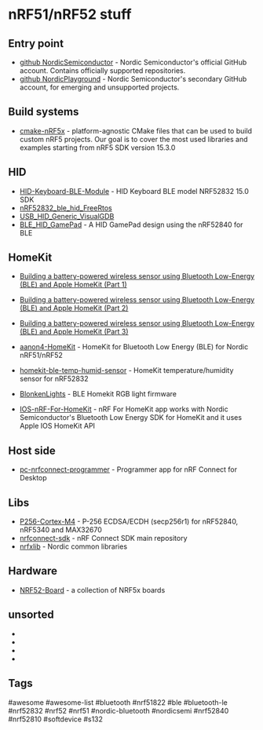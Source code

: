 # nRF51/nRF52 stuff


## Entry point

* [github NordicSemiconductor](https://github.com/NordicSemiconductor) - Nordic Semiconductor's official GitHub account. Contains officially supported repositories.
* [github NordicPlayground](https://github.com/NordicPlayground) - Nordic Semiconductor's secondary GitHub account, for emerging and unsupported projects.


## Build systems

* [cmake-nRF5x](https://github.com/Polidea/cmake-nRF5x) - platform-agnostic CMake files that can be used to build custom nRF5 projects. Our goal is to cover the most used libraries and examples starting from nRF5 SDK version 15.3.0



## HID

* [HID-Keyboard-BLE-Module](https://github.com/AnalogDragon/HID-Keyboard-BLE-Module) - HID Keyboard BLE model NRF52832 15.0 SDK
* [nRF52832_ble_hid_FreeRtos](https://github.com/githubwilliamx/nRF52832_ble_hid_FreeRtos)
* [USB_HID_Generic_VisualGDB](https://github.com/skir/HID-Generic/tree/master/USB_HID_Generic_VisualGDB)
* [BLE_HID_GamePad](https://github.com/mmoldsvor/BLE_HID_GamePad) - A HID GamePad design using the nRF52840 for BLE


## HomeKit

* [Building a battery-powered wireless sensor using Bluetooth Low-Energy (BLE) and Apple HomeKit (Part 1)](https://dgross.ca/blog/ble-homekit-sensor-pt1)
* [Building a battery-powered wireless sensor using Bluetooth Low-Energy (BLE) and Apple HomeKit (Part 2)](https://dgross.ca/blog/ble-homekit-sensor-pt2)
* [Building a battery-powered wireless sensor using Bluetooth Low-Energy (BLE) and Apple HomeKit (Part 3)](https://dgross.ca/blog/ble-homekit-sensor-pt3)

* [aanon4-HomeKit](https://github.com/aanon4/HomeKit) - HomeKit for Bluetooth Low Energy (BLE) for Nordic nRF51/nRF52
* [homekit-ble-temp-humid-sensor](https://github.com/danielpgross/homekit-ble-temp-humid-sensor) - HomeKit temperature/humidity sensor for nRF52832
* [BlonkenLights](https://github.com/drewcassidy/BlonkenLights) - BLE Homekit RGB light firmware
* [IOS-nRF-For-HomeKit](https://github.com/NordicPlayground/IOS-nRF-For-HomeKit) - nRF For HomeKit app works with Nordic Semiconductor's Bluetooth Low Energy SDK for HomeKit and it uses Apple IOS HomeKit API


## Host side

* [pc-nrfconnect-programmer](https://github.com/NordicSemiconductor/pc-nrfconnect-programmer) - Programmer app for nRF Connect for Desktop




## Libs

* [P256-Cortex-M4](https://github.com/Emill/P256-Cortex-M4) - P-256 ECDSA/ECDH (secp256r1) for nRF52840, nRF5340 and MAX32670
* [nrfconnect-sdk](https://github.com/nrfconnect/sdk-nrf) - nRF Connect SDK main repository
* [nrfxlib](https://github.com/nrfconnect/sdk-nrfxlib) - Nordic common libraries




## Hardware


* [NRF52-Board](https://github.com/jpconstantineau/NRF52-Board) - a collection of NRF5x boards




## unsorted

* []()
* []()
* []()
* []()


## Tags

#awesome
#awesome-list
#bluetooth
#nrf51822
#ble
#bluetooth-le
#nrf52832
#nrf52
#nrf51
#nordic-bluetooth
#nordicsemi
#nrf52840
#nrf52810
#softdevice
#s132